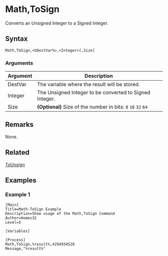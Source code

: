 # Math,ToSign

Converts an Unsigned Integer to a Signed Integer.

## Syntax

```pebakery
Math,ToSign,<%DestVar%>,<Integer>[,Size]
```

### Arguments

| Argument | Description |
| --- | --- |
| DestVar | The variable where the result will be stored. |
| Integer | The Unsigned Integer to be converted to Signed Integer. |
| Size | **(Optional)** Size of the number in bits: `8` `16` `32` `64` |

## Remarks

None.

## Related

[ToUnsign](./ToUnsign.md)

## Examples

### Example 1

```pebakery
[Main]
Title=Math-ToSign Example
Description=Show usage of the Math,ToSign Command
Author=Homes32
Level=5

[Variables]

[Process]
Math,ToSign,%result%,4294934528
Message,"%result%"
```
